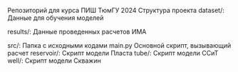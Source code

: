 Репозиторий для курса ПИШ ТюмГУ 2024
Структура проекта
dataset/: Данные для обучения моделей

results/: Данные проведенных расчетов ИМА

src/: Папка с исходными кодами
    main.py Основной скрипт, вызывающий расчет
    reservoir/: Скрипт модели Пласта
    tube/: Скрипт модели ССиТ
    well/: Скрипт модели Скважин